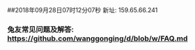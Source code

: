 ##2018年09月28日07时12分07秒 新址: 159.65.66.241
### 兔友常见问题及解答: https://github.com/wanggonging/d/blob/w/FAQ.md
